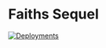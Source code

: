 # Faiths Sequel
[![Deployments](https://github.com/faithu1/faiths-sequel/actions/workflows/pages/pages-build-deployment/badge.svg)](https://github.com/faithu1/faiths-sequel)
